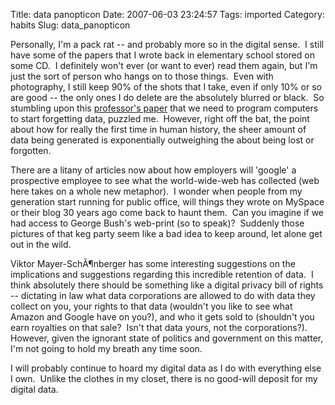 Title: data panopticon
Date: 2007-06-03 23:24:57
Tags: imported
Category: habits
Slug: data_panopticon

Personally, I'm a pack rat -- and probably more so in the digital sense.  I still have some of the papers that I wrote back in elementary school stored on some CD.  I definitely won't ever (or want to ever) read them again, but I'm just the sort of person who hangs on to those things.  Even with photography, I still keep 90% of the shots that I take, even if only 10% or so are good -- the only ones I do delete are the absolutely blurred or black.  So stumbling upon this <a href="http://ksgnotes1.harvard.edu/Research/wpaper.nsf/rwp/RWP07-022/$File/rwp_07_022_mayer-schoenberger.pdf">professor's paper</a> that we need to program computers to start forgetting data, puzzled me.  However, right off the bat, the point about how for really the first time in human history, the sheer amount of data being generated is exponentially outweighing the about being lost or forgotten.

There are a litany of articles now about how employers will 'google' a prospective employee to see what the world-wide-web has collected (web here takes on a whole new metaphor).  I wonder when people from my generation start running for public office, will things they wrote on MySpace or their blog 30 years ago come back to haunt them.  Can you imagine if we had access to George Bush's web-print (so to speak)?  Suddenly those pictures of that keg party seem like a bad idea to keep around, let alone get out in the wild.

Viktor Mayer-SchÃ¶nberger has some interesting suggestions on the implications and suggestions regarding this incredible retention of data.  I think absolutely there should be something like a digital privacy bill of rights -- dictating in law what data corporations are allowed to do with data they collect on you, your rights to that data (wouldn't you like to see what Amazon and Google have on you?), and who it gets sold to (shouldn't you earn royalties on that sale?  Isn't that data yours, not the corporations?).   However, given the ignorant state of politics and government on this matter, I'm not going to hold my breath any time soon.

I will probably continue to hoard my digital data as I do with everything else I own.  Unlike the clothes in my closet, there is no good-will deposit for my digital data.
